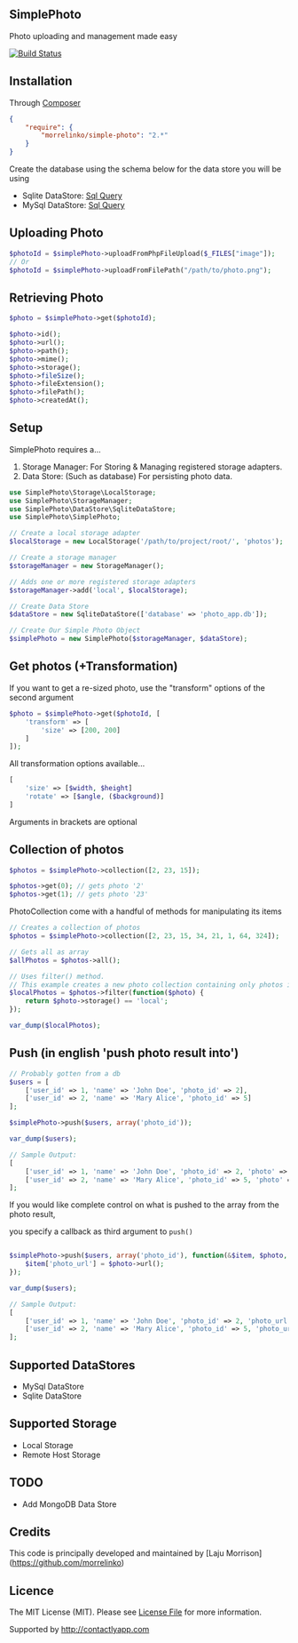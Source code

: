 SimplePhoto
---------------------
Photo uploading and management made easy

[![Build Status](https://travis-ci.org/morrelinko/simple-photo.png?branch=master)](https://travis-ci.org/morrelinko/simple-photo)

## Installation

Through [Composer](http://getcomposer.org)

```json
{
    "require": {
        "morrelinko/simple-photo": "2.*"
    }
}
```

Create the database using the schema below for the data store you will be using

* Sqlite DataStore: [Sql Query](https://github.com/morrelinko/simple-photo/blob/master/resource/sqlite.sql)
* MySql DataStore: [Sql Query](https://github.com/morrelinko/simple-photo/blob/master/resource/mysql.sql)

## Uploading Photo

```php
$photoId = $simplePhoto->uploadFromPhpFileUpload($_FILES["image"]);
// Or
$photoId = $simplePhoto->uploadFromFilePath("/path/to/photo.png");
```

## Retrieving Photo

```php
$photo = $simplePhoto->get($photoId);

$photo->id();
$photo->url();
$photo->path();
$photo->mime();
$photo->storage();
$photo->fileSize();
$photo->fileExtension();
$photo->filePath();
$photo->createdAt();
```

## Setup

SimplePhoto requires a...
1. Storage Manager: For Storing & Managing registered storage adapters.
2. Data Store: (Such as database) For persisting photo data.

```php
use SimplePhoto\Storage\LocalStorage;
use SimplePhoto\StorageManager;
use SimplePhoto\DataStore\SqliteDataStore;
use SimplePhoto\SimplePhoto;

// Create a local storage adapter
$localStorage = new LocalStorage('/path/to/project/root/', 'photos');

// Create a storage manager
$storageManager = new StorageManager();

// Adds one or more registered storage adapters
$storageManager->add('local', $localStorage);

// Create Data Store
$dataStore = new SqliteDataStore(['database' => 'photo_app.db']);

// Create Our Simple Photo Object
$simplePhoto = new SimplePhoto($storageManager, $dataStore);
```

## Get photos (+Transformation)

If you want to get a re-sized photo, use the "transform" options of the second argument

```php
$photo = $simplePhoto->get($photoId, [
	'transform' => [
		'size' => [200, 200]
	]
]);
```

All transformation options available...

```php
[
    'size' => [$width, $height]
    'rotate' => [$angle, ($background)]
]
```

Arguments in brackets are optional

## Collection of photos

```php
$photos = $simplePhoto->collection([2, 23, 15]);

$photos->get(0); // gets photo '2'
$photos->get(1); // gets photo '23'

```

PhotoCollection come with a handful of methods for manipulating its items

```php
// Creates a collection of photos
$photos = $simplePhoto->collection([2, 23, 15, 34, 21, 1, 64, 324]);

// Gets all as array
$allPhotos = $photos->all();

// Uses filter() method.
// This example creates a new photo collection containing only photos in 'local' storage
$localPhotos = $photos->filter(function($photo) {
    return $photo->storage() == 'local';
});

var_dump($localPhotos);
```

## Push (in english 'push photo result into')

```php
// Probably gotten from a db
$users = [
    ['user_id' => 1, 'name' => 'John Doe', 'photo_id' => 2],
    ['user_id' => 2, 'name' => 'Mary Alice', 'photo_id' => 5]
];

$simplePhoto->push($users, array('photo_id'));

var_dump($users);

// Sample Output:
[
    ['user_id' => 1, 'name' => 'John Doe', 'photo_id' => 2, 'photo' => (Object SimplePhoto\PhotoResult)],
    ['user_id' => 2, 'name' => 'Mary Alice', 'photo_id' => 5, 'photo' => (Object SimplePhoto\PhotoResult)]
];

```

If you would like complete control on what is pushed to the array from the photo result,

you specify a callback as third argument to `push()`

```php

$simplePhoto->push($users, array('photo_id'), function(&$item, $photo, $index, $name) {
    $item['photo_url'] = $photo->url();
});

var_dump($users);

// Sample Output:
[
    ['user_id' => 1, 'name' => 'John Doe', 'photo_id' => 2, 'photo_url' => 'http://example.com/files/2014/xxxxx.png'],
    ['user_id' => 2, 'name' => 'Mary Alice', 'photo_id' => 5, 'photo_url' => 'http://example.com/files/2014/xxxxx.png']
];

```

## Supported DataStores

* MySql DataStore
* Sqlite DataStore

## Supported Storage

* Local Storage
* Remote Host Storage

## TODO

* Add MongoDB Data Store

## Credits

This code is principally developed and maintained by [Laju Morrison] (https://github.com/morrelinko)

## Licence

The MIT License (MIT). Please see [License File](https://github.com/morrelinko/simple-photo/blob/master/LICENSE) for more information.

Supported by http://contactlyapp.com